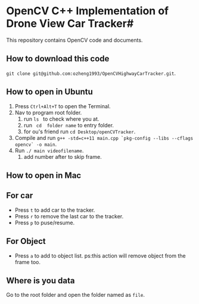 # OpenCV C++ Implementation of Drone View Car Tracker#
This repository contains OpenCV code and documents.
## How to download this code ##
` git clone git@github.com:ozheng1993/OpenCVHighwayCarTracker.git `.

## How to open in Ubuntu ##
1. Press ` Ctrl+Alt+T ` to open the Terminal. 
2. Nav to program root folder.
    1. run `ls ` to check where you at.
    2. run ` cd  folder name` to entry folder.
    3. for ou's friend run `cd Desktop/openCVTracker`.
3. Compile and run `` g++ -std=c++11 main.cpp `pkg-config --libs --cflags opencv` -o main ``.
4. Run `./ main videofilename`.
     1. add number after to skip frame.
## How to open in Mac ##
## For car ##
* Press `t`  to add car to the tracker.
* Press `r`  to remove the last car to the tracker.
* Press `p`  to puse/resume.
## For Object ##
* Press `a`  to add to object list. ps:this action will remove object from the frame too.
## Where is you data ##
Go to the root folder and open the folder named as `file`.
